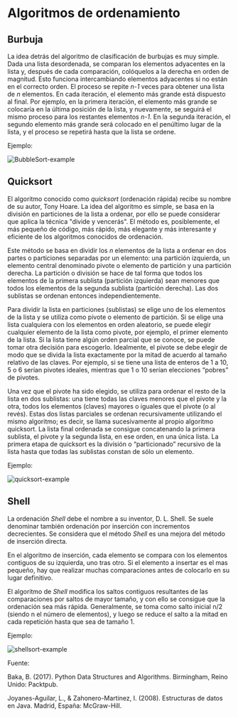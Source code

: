 # Algoritmos de ordenamiento

## Burbuja

La idea detrás del algoritmo de clasificación de burbujas es muy simple. Dada una lista desordenada, 
se comparan los elementos adyacentes en la lista y, después de cada comparación, colóquelos a la derecha 
en orden de magnitud. Esto funciona intercambiando elementos adyacentes si no están en el correcto orden. 
El proceso se repite *n-1* veces para obtener una lista de *n* elementos. En cada iteración, el elemento más 
grande está dispuesto al final. Por ejemplo, en la primera iteración, el elemento más grande se colocaría en 
la última posición de la lista, y nuevamente, se seguirá el mismo proceso para los restantes elementos *n-1*. 
En la segunda iteración, el segundo elemento más grande será colocado en el penúltimo lugar de la lista, y el 
proceso se repetirá hasta que la lista se ordene.

Ejemplo:

![BubbleSort-example](https://upload.wikimedia.org/wikipedia/commons/0/06/Bubble-sort.gif)

## Quicksort

El algoritmo conocido como *quicksort* (ordenación rápida) recibe su nombre de su autor, Tony
Hoare. La idea del algoritmo es simple, se basa en la división en particiones de la lista a ordenar,
por ello se puede considerar que aplica la técnica "divide y vencerás". El método es, posiblemente,
el más pequeño de código, más rápido, más elegante y más interesante y eficiente de
los algoritmos conocidos de ordenación.

Este método se basa en dividir los *n* elementos de la lista a ordenar en dos partes o particiones
separadas por un elemento: una partición izquierda, un elemento central denominado pivote
o elemento de partición y una partición derecha. La partición o división se hace de tal forma
que todos los elementos de la primera sublista (partición izquierda) sean menores que todos
los elementos de la segunda sublista (partición derecha). Las dos sublistas se ordenan entonces
independientemente.

Para dividir la lista en particiones (sublistas) se elige uno de los elementos de la lista y se
utiliza como pivote o elemento de partición. Si se elige una lista cualquiera con los elementos
en orden aleatorio, se puede elegir cualquier elemento de la lista como pivote, por ejemplo, el
primer elemento de la lista. Si la lista tiene algún orden parcial que se conoce, se puede tomar
otra decisión para escogerlo. Idealmente, el pivote se debe elegir de modo que se divida la lista
exactamente por la mitad de acuerdo al tamaño relativo de las claves. Por ejemplo, si se tiene
una lista de enteros de 1 a 10, 5 o 6 serían pivotes ideales, mientras que 1 o 10 serían elecciones
“pobres” de pivotes.

Una vez que el pivote ha sido elegido, se utiliza para ordenar el resto de la lista en dos sublistas:
una tiene todas las claves menores que el pivote y la otra, todos los elementos (claves) mayores o iguales que el pivote (o al revés). Estas dos listas parciales se ordenan recursivamente
utilizando el mismo algoritmo; es decir, se llama sucesivamente al propio algoritmo quicksort.
La lista final ordenada se consigue concatenando la primera sublista, el pivote y la segunda lista,
en ese orden, en una única lista. La primera etapa de quicksort es la división o “particionado”
recursivo de la lista hasta que todas las sublistas constan de sólo un elemento.

Ejemplo:

![quicksort-example](https://upload.wikimedia.org/wikipedia/commons/9/9c/Quicksort-example.gif)


## Shell

La ordenación *Shell* debe el nombre a su inventor, D. L. Shell. Se suele denominar también
ordenación por inserción con incrementos decrecientes. Se considera que el método *Shell* es una
mejora del método de inserción directa.

En el algoritmo de inserción, cada elemento se compara con los elementos contiguos de su
izquierda, uno tras otro. Si el elemento a insertar es el mas pequeño, hay que realizar muchas
comparaciones antes de colocarlo en su lugar definitivo.

El algoritmo de *Shell* modifica los saltos contiguos resultantes de las comparaciones por
saltos de mayor tamaño, y con ello se consigue que la ordenación sea más rápida. Generalmente,
se toma como salto inicial n/2 (siendo n el número de elementos), y luego se reduce el salto a la
mitad en cada repetición hasta que sea de tamaño 1.

Ejemplo:

![shellsort-example](https://i.makeagif.com/media/8-25-2016/mKGEkd.gif)

Fuente:

Baka, B. (2017). Python Data Structures and Algorithms. Birmingham, Reino Unido: Packtpub.

Joyanes-Aguilar, L., & Zahonero-Martinez, I. (2008). Estructuras de datos en Java. Madrid, España: McGraw-Hill.

